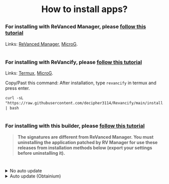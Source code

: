 # <p align="center">How to install apps?

### For installing with ReVanced Manager, please [follow this tutorial](https://mega.nz/file/3SAjiIxQ#0dWhhwk5TIEMRz4jct2ztZA1w-bbotf8tEBEzxd1C1Y)
Links: [ReVanced Manager](https://github.com/inotia00/revanced-manager/releases/latest), [MicroG](https://github.com/WSTxda/MicroG-RE/releases/latest).
#
### For installing with ReVancify, please [follow this tutorial](https://mega.nz/file/vaoTALpD#6ZMQ6DpYWIbXPu6u_s0X5MghSS_J26duI574NCNa8ME)
Links: [Termux](https://github.com/termux/termux-app/releases/latest), [MicroG](https://github.com/WSTxda/MicroG-RE/releases/latest).

Copy/Past this command: After installation, type ```revancify``` in termux and press enter.
```console
curl -sL "https://raw.githubusercontent.com/decipher3114/Revancify/main/install.sh" | bash
```
#
### For installing with this builder, please [follow this tutorial](https://github.com/Kevinr99089/Extended.Builder/blob/main/install.md#for-installing-with-this-builder-please-follow-this-tutorial)

> **The signatures are different from ReVanced Manager. You must uninstalling the application patched by RV Manager for use these releases from installation methods below (export your settings before uninstalling it).**
#
<details>
  <summary>No auto update</summary>

Go to [Releases](https://github.com/kevinr99089/Extended.Builder) page, scroll down and click on the application you want (For my exemple, YT-Extended), then on [MicroG-RE](https://github.com/WSTxda/MicroG-RE/releases/latest) (required for use these mods):

<img src=".github/Installation/03.png">

and click on MicroG_RE_x.x.apk :

<img src=".github/Installation/04.png">

---

<details>
      <summary>
Disabling Play Protect is necessary if, **only if** application refuse to be installed.</summary>

Go to Play Store, click on your profile picture in the top right-hand corner, then click on "Manage app & device"  :

<img src=".github/Installation/05.png">

then on "No harmful apps found"

<img src=".github/Installation/06.png">

Click on the settings icon In the top right-hand corner of the screen :

<img src=".github/Installation/07.png">

and disable "Scan apps with Play Protect" :

<img src=".github/Installation/08.png">

Remember to re-enable it if you had to disable it to install applications.

</details>

---

First install on MicroG_RE_X.X.apk in the notification bar and yt-extended-vxx.xx.xx-all.apk:

<img src=".github/Installation/09.png">

<details>
      <summary>
If you've never installed an application from the internet</summary>
Click on the application you've just downloaded in the notification bar, if you have never installed applications from the Web, you need to enable 'Unknown Sources' in settings:

<img src=".github/Installation/10.png">

and allow permission: 

<img src=".github/Installation/11.png">

 then install app :

<img src=".github/Installation/12.png">

Once microG Services is installed, click on OK and click on YT-Extended (in the notification bar) and click on "Install"

<img src=".github/Installation/13.png">
</details>


Once done, Go to Home screen (or Settings > Apps), and go to MicroG settings :

<img src=".github/Installation/14.png">

Go to permissions :

<img src=".github/Installation/15.png">

and enable everything :

<img src=".github/Installation/16.png">

Return to the previous menu and go to battery: 

<img src=".github/Installation/31.png">

and set this app as 'Unrestricted' :

<img src=".github/Installation/17.png">

and you're done. Now open YT, go to library and click "+" to sign in to your Google account.

</details>
<details>
    <summary>Auto update (Obtainium)</summary>

> This installation method was inspired by peternmuller, [Support his efforts](https://github.com/kevinr99089/Extended.Builder/?tab=readme-ov-file#-thanks-to-).

#

If you'd like to use Obtainium to easily manage apps and updates, you can download it here

[<img src=".github/Installation/32.png" width="200">](https://github.com/ImranR98/Obtainium/releases/latest/download/app-release.apk)

---
<details>
      <summary>
If you've never installed an application from the internet</summary>
Click on the application you've just downloaded in the notification bar, if you have never installed applications from the Web, you need to enable 'Unknown Sources' in settings:

<img src=".github/Installation/10.png">

and allow permission: 

<img src=".github/Installation/11.png">

 then install app :

<img src=".github/Installation/21.png">
</details>

---

<details>
      <summary>
Disabling Play Protect is necessary if, **only if** application refuse to be installed.</summary>

Go to Play Store, click on your profile picture in the top right-hand corner, then click on "Manage app & device"  :

<img src=".github/Installation/05.png">

then on "No harmful apps found"

<img src=".github/Installation/06.png">

Click on the settings icon In the top right-hand corner of the screen :

<img src=".github/Installation/07.png">

and disable "Scan apps with Play Protect" :

<img src=".github/Installation/08.png">

Remember to re-enable it if you had to disable it to install applications.

</details>

---
<details>
    <summary>Pre-configured</summary>

once installed, select the application for which you wish to add a pre-configuration, RVX is highly recommended. (MicroG is required to use RVX, RVX Latest and/or RVX Music).

[<img src=".github/Installation/33.png" width="200">](https://apps.obtainium.imranr.dev/redirect?r=obtainium://app/%7B%22id%22%3A%22app.rvx.android.youtube%22%2C%22url%22%3A%22https%3A%2F%2Fgithub.com%2Fkevinr99089%2FExtended.Builder%22%2C%22author%22%3A%22kevinr99089%22%2C%22name%22%3A%22YouTube%22%2C%22preferredApkIndex%22%3A0%2C%22additionalSettings%22%3A%22%7B%5C%22includePrereleases%5C%22%3Afalse%2C%5C%22fallbackToOlderReleases%5C%22%3Atrue%2C%5C%22filterReleaseTitlesByRegEx%5C%22%3A%5C%22%5C%22%2C%5C%22filterReleaseNotesByRegEx%5C%22%3A%5C%22%5C%22%2C%5C%22verifyLatestTag%5C%22%3Atrue%2C%5C%22dontSortReleasesList%5C%22%3Afalse%2C%5C%22useLatestAssetDateAsReleaseDate%5C%22%3Afalse%2C%5C%22releaseTitleAsVersion%5C%22%3Afalse%2C%5C%22trackOnly%5C%22%3Afalse%2C%5C%22versionExtractionRegEx%5C%22%3A%5C%22%5C%22%2C%5C%22matchGroupToUse%5C%22%3A%5C%22%5C%22%2C%5C%22versionDetection%5C%22%3Afalse%2C%5C%22releaseDateAsVersion%5C%22%3Afalse%2C%5C%22useVersionCodeAsOSVersion%5C%22%3Afalse%2C%5C%22apkFilterRegEx%5C%22%3A%5C%22yt-extended%5C%22%2C%5C%22invertAPKFilter%5C%22%3Afalse%2C%5C%22autoApkFilterByArch%5C%22%3Afalse%2C%5C%22appName%5C%22%3A%5C%22RVX%5C%22%2C%5C%22shizukuPretendToBeGooglePlay%5C%22%3Afalse%2C%5C%22allowInsecure%5C%22%3Afalse%2C%5C%22exemptFromBackgroundUpdates%5C%22%3Afalse%2C%5C%22skipUpdateNotifications%5C%22%3Afalse%2C%5C%22about%5C%22%3A%5C%22%5C%22%7D%22%2C%22overrideSource%22%3Anull%7D) or [<img src=".github/Installation/36.png" width="200">](https://apps.obtainium.imranr.dev/redirect?r=obtainium://app/%7B%22id%22%3A%22app.rvx.android.youtube%22%2C%22url%22%3A%22https%3A%2F%2Fgithub.com%2Fkevinr99089%2FExtended.Builder%22%2C%22author%22%3A%22kevinr99089%22%2C%22name%22%3A%22YouTube%22%2C%22preferredApkIndex%22%3A0%2C%22additionalSettings%22%3A%22%7B%5C%22includePrereleases%5C%22%3Afalse%2C%5C%22fallbackToOlderReleases%5C%22%3Atrue%2C%5C%22filterReleaseTitlesByRegEx%5C%22%3A%5C%22%5C%22%2C%5C%22filterReleaseNotesByRegEx%5C%22%3A%5C%22%5C%22%2C%5C%22verifyLatestTag%5C%22%3Atrue%2C%5C%22dontSortReleasesList%5C%22%3Afalse%2C%5C%22useLatestAssetDateAsReleaseDate%5C%22%3Afalse%2C%5C%22releaseTitleAsVersion%5C%22%3Afalse%2C%5C%22trackOnly%5C%22%3Afalse%2C%5C%22versionExtractionRegEx%5C%22%3A%5C%22%5C%22%2C%5C%22matchGroupToUse%5C%22%3A%5C%22%5C%22%2C%5C%22versionDetection%5C%22%3Afalse%2C%5C%22releaseDateAsVersion%5C%22%3Afalse%2C%5C%22useVersionCodeAsOSVersion%5C%22%3Afalse%2C%5C%22apkFilterRegEx%5C%22%3A%5C%22yt_latest_support-extended%5C%22%2C%5C%22invertAPKFilter%5C%22%3Afalse%2C%5C%22autoApkFilterByArch%5C%22%3Afalse%2C%5C%22appName%5C%22%3A%5C%22RVX-latest%5C%22%2C%5C%22shizukuPretendToBeGooglePlay%5C%22%3Afalse%2C%5C%22allowInsecure%5C%22%3Afalse%2C%5C%22exemptFromBackgroundUpdates%5C%22%3Afalse%2C%5C%22skipUpdateNotifications%5C%22%3Afalse%2C%5C%22about%5C%22%3A%5C%22%5C%22%7D%22%2C%22overrideSource%22%3Anull%7D)

[<img src=".github/Installation/34.png" width="200">](https://apps.obtainium.imranr.dev/redirect?r=obtainium://app/%7B%22id%22%3A%22app.rvx.android.apps.youtube.music%22%2C%22url%22%3A%22https%3A%2F%2Fgithub.com%2FKevinr99089%2FExtended.Builder%22%2C%22author%22%3A%22Kevinr99089%22%2C%22name%22%3A%22YouTube%C2%A0Music%22%2C%22preferredApkIndex%22%3A0%2C%22additionalSettings%22%3A%22%7B%5C%22includePrereleases%5C%22%3Afalse%2C%5C%22fallbackToOlderReleases%5C%22%3Atrue%2C%5C%22filterReleaseTitlesByRegEx%5C%22%3A%5C%22%5C%22%2C%5C%22filterReleaseNotesByRegEx%5C%22%3A%5C%22%5C%22%2C%5C%22verifyLatestTag%5C%22%3Atrue%2C%5C%22dontSortReleasesList%5C%22%3Afalse%2C%5C%22useLatestAssetDateAsReleaseDate%5C%22%3Afalse%2C%5C%22releaseTitleAsVersion%5C%22%3Afalse%2C%5C%22trackOnly%5C%22%3Afalse%2C%5C%22versionExtractionRegEx%5C%22%3A%5C%22%5C%22%2C%5C%22matchGroupToUse%5C%22%3A%5C%22%5C%22%2C%5C%22versionDetection%5C%22%3Afalse%2C%5C%22releaseDateAsVersion%5C%22%3Afalse%2C%5C%22useVersionCodeAsOSVersion%5C%22%3Afalse%2C%5C%22apkFilterRegEx%5C%22%3A%5C%22music-extended%5C%22%2C%5C%22invertAPKFilter%5C%22%3Afalse%2C%5C%22autoApkFilterByArch%5C%22%3Atrue%2C%5C%22appName%5C%22%3A%5C%22RVX%20Music%5C%22%2C%5C%22shizukuPretendToBeGooglePlay%5C%22%3Afalse%2C%5C%22allowInsecure%5C%22%3Afalse%2C%5C%22exemptFromBackgroundUpdates%5C%22%3Afalse%2C%5C%22skipUpdateNotifications%5C%22%3Afalse%2C%5C%22about%5C%22%3A%5C%22%5C%22%7D%22%2C%22overrideSource%22%3Anull%7D) [<img src=".github/Installation/35.png" width="200">](https://apps.obtainium.imranr.dev/redirect?r=obtainium://app/%7B%22id%22%3A%22app.revanced.android.gms%22%2C%22url%22%3A%22https%3A%2F%2Fgithub.com%2FWSTxda%2FMicroG-RE%22%2C%22author%22%3A%22WSTxda%22%2C%22name%22%3A%22MicroG%22%2C%22preferredApkIndex%22%3A0%2C%22additionalSettings%22%3A%22%7B%5C%22includePrereleases%5C%22%3Afalse%2C%5C%22fallbackToOlderReleases%5C%22%3Atrue%2C%5C%22filterReleaseTitlesByRegEx%5C%22%3A%5C%22%5C%22%2C%5C%22filterReleaseNotesByRegEx%5C%22%3A%5C%22%5C%22%2C%5C%22verifyLatestTag%5C%22%3Atrue%2C%5C%22dontSortReleasesList%5C%22%3Afalse%2C%5C%22useLatestAssetDateAsReleaseDate%5C%22%3Afalse%2C%5C%22releaseTitleAsVersion%5C%22%3Afalse%2C%5C%22trackOnly%5C%22%3Afalse%2C%5C%22versionExtractionRegEx%5C%22%3A%5C%22%5C%22%2C%5C%22matchGroupToUse%5C%22%3A%5C%22%5C%22%2C%5C%22versionDetection%5C%22%3Afalse%2C%5C%22releaseDateAsVersion%5C%22%3Afalse%2C%5C%22useVersionCodeAsOSVersion%5C%22%3Afalse%2C%5C%22apkFilterRegEx%5C%22%3A%5C%22MicroG_RE%5C%22%2C%5C%22invertAPKFilter%5C%22%3Afalse%2C%5C%22autoApkFilterByArch%5C%22%3Atrue%2C%5C%22appName%5C%22%3A%5C%22MicroG-RE%20(GMSCore)%5C%22%2C%5C%22shizukuPretendToBeGooglePlay%5C%22%3Afalse%2C%5C%22allowInsecure%5C%22%3Afalse%2C%5C%22exemptFromBackgroundUpdates%5C%22%3Afalse%2C%5C%22skipUpdateNotifications%5C%22%3Afalse%2C%5C%22about%5C%22%3A%5C%22%5C%22%7D%22%2C%22overrideSource%22%3Anull%7D)

Perfect, theses applications are ready to install. Just click on the download icon on the applications:
<img src=".github/Installation/29.png">

Once done, Go to Home screen (or Settings > Apps), and go to MicroG settings :

<img src=".github/Installation/14.png">

Go to permissions :

<img src=".github/Installation/15.png">

and enable everything :

<img src=".github/Installation/16.png">

Return to the previous menu and go to battery: 

<img src=".github/Installation/31.png">

and set this app as 'Unrestricted' :

<img src=".github/Installation/17.png">

and you're done. Now open YT, go to library and click "+" to sign in to your Google account.

---
</details>

<details>
   <summary>Manual configuration</summary>
once installed, open Obtainium, the application looks complicated, but it's not.
Click on Add App, and paste this link into App Source URL *:

  ```console
https://www.github.com/Kevinr99089/Extended.Builder
```

<img src=".github/Installation/22.png">

Once pasted, settings will open. Check "Verify the 'latest' tag":

<img src=".github/Installation/23.png">

Scroll a little more and in "Regular Expression", type "yt-extended", uncheck "Attempt to filter APKs by CPU architecture if possible" and type the name you want (optional):

<img src=".github/Installation/24.png">

Scroll up again and click on "Add":

<img src=".github/Installation/25.png">

<details>
    <summary>install YT-Music (optional)</summary>

Click again on "Add App", and paste this link into App Source URL *:
```console
https://www.github.com/Kevinr99089/Extended.Builder
```
Check again "Verify the 'latest' tag":

<img src=".github/Installation/23.png">

Scroll down and in "Regular Expression", type "music-extended", check "Attempt to filter APKs by CPU architecture if possible" and type the name you want (optional):

<img src=".github/Installation/26.png">

Scroll up and click on "Add"

<img src=".github/Installation/25.png">

</details>

Click for the last time on "Add App", and paste this link into App Source URL *:
```console
https://github.com/WSTxda/MicroG-RE
```
Check "Verify the 'latest' tag":

<img src=".github/Installation/23.png">

Since this release has only one application, don't set "Regular Expressions", uncheck "Attempt to filter APKs by CPU architecture if possible" and type the name you want (optional):

<img src=".github/Installation/27.png">

and type "Add"

<img src=".github/Installation/28.png">

Perfect, theses applications are ready to install. Just click on the download icon on the applications:
<img src=".github/Installation/29.png">

Once done, Go to Home screen (or Settings > Apps), and go to MicroG settings :

<img src=".github/Installation/14.png">

Go to permissions :

<img src=".github/Installation/15.png">

and enable everything :

<img src=".github/Installation/16.png">

Return to the previous menu and go to battery: 

<img src=".github/Installation/31.png">

and set this app as 'Unrestricted' :

<img src=".github/Installation/17.png">

and you're done. Now open YT, go to library and click "+" to sign in to your Google account.

---
</details>

<details>
    <summary>About Regular Expressions on Obtainium</summary>

  Obtainium can be used on other repositories or other sites, regular expressions can be useful.

  Q- What are regular expressions?

  A- Regular expressions can be used to filter applications in releases (particularly useful when a release contains several applications) :

  <img src=".github/Installation/30.png">

In the example, there are 2 applications `yt-extended` and `music-extended`.
If you choose `yt-extended` as the regular expression, Obtainium will suggest all applications containing this name, or (as in the example) automatically choose and download this application instead of asking you for it with each new release. By clicking on "invert regular expression", it will suggest all applications not containing `yt-extended` in the name (in my example, it will download `music-extended` by default).

However, avoid selecting the application version as a regular expression, because in case of update, the requested version may no longer be available.

More information here: https://github.com/ImranR98/Obtainium/wiki#basics .

In addition to regular expressions, Obtainium is useful for facilitating installation, checking for updates regularly (according to the duration selected in the app settings), and sending you a notification to let you know when an update is available for your applications. You can combine it with Shizuku to automate the installation of updates. however, when there is more than one release, it may not install automatically.
